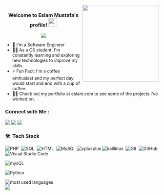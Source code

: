 
<img width="250" align="right" src="https://c.tenor.com/_DOBjnGspYAAAAAM/code-coding.gif">

<h3 align="center">
  Welcome to Eslam Mustafa's profile!
  <img src="https://media.giphy.com/media/hvRJCLFzcasrR4ia7z/giphy.gif" width="28">
</h3>

<!-- Typing SVG by DenverCoder1 - https://github.com/DenverCoder1/readme-typing-svg -->
<p align="center">
  <a href="https://github.com/DenverCoder1/readme-typing-svg"><img src="https://readme-typing-svg.herokuapp.com/?lines=backend-Engineer;Always%20learning%20new%20things&font=Fira%20Code&center=true&width=440&height=45&color=f75c7e&vCenter=true&size=22"></a>
</p> 

- 🏢 I'm a Software Engineer 
- 👨‍💻 As a CS student, I'm constantly learning and exploring new technologies to improve my skills.
- ⚡ Fun Fact: I'm a coffee enthusiast and my perfect day would start and end with a cup of coffee.
- 👨‍💻 Check out my portfolio at eslam.com to see some of the projects I've worked on.


### Connect with Me :

<a href="https://www.linkedin.com/in/eslam-mustafa-6a5b6b240/" target="_blank"><img src="https://img.shields.io/badge/-eslam%20Mustafa-0077B5?style=for-the-badge&logo=Linkedin&logoColor=white"/></a>
<a href="https://t.me/eslammustafa1" target="_blank"><img src="https://img.shields.io/badge/-Eslam%20Mustafa-0077B5?style=for-the-badge&logo=Telegram&logoColor=white"/></a>
<a href="https://twitter.com/EslamMo88606915" target="_balnk"><img src="https://img.shields.io/badge/-Eslam%20Mustafa-0077B5?style=for-the-badge&logo=Twitter&logoColor=white"/></a>
### 🛠 &nbsp;Tech Stack
![PHP](https://img.shields.io/badge/-PHP-05122A?style=flat&logo=PHP)&nbsp;
![SQL](https://img.shields.io/badge/-SQL-05122A?style=flat&logo=microsoftsqlserver)&nbsp;
![HTML](https://img.shields.io/badge/-HTML-05122A?style=flat&logo=HTML5)&nbsp;
![MySQl](https://img.shields.io/badge/-MySQl-05122A?style=flat&logo=MySQl&logoColor=1572B6)&nbsp;
![cplusplus](https://img.shields.io/badge/-C++-05122A?style=flat&logo=cplusplus)
![kalilinux](https://img.shields.io/badge/-kalilinux-05122A?style=flat&logo=kalilinux&logoColor=339933)&nbsp;
![Git](https://img.shields.io/badge/-Git-05122A?style=flat&logo=git)&nbsp;
![GitHub](https://img.shields.io/badge/-GitHub-05122A?style=flat&logo=github)&nbsp;
![Visual Studio Code](https://img.shields.io/badge/-Visual%20Studio%20Code-05122A?style=flat&logo=visual-studio-code&logoColor=007ACC)&nbsp;

![mysQL](https://img.shields.io/badge/-GraphQL-05122A?style=flat&logo=GraphQL)&nbsp;

![Python](https://img.shields.io/badge/-Python%20-05122A?style=flat&logo=python)&nbsp;




<img align="left" src="https://github-readme-stats.vercel.app/api/top-langs?username=eslammustafa8&show_icons=true&locale=en&layout=compact&theme=radical" alt="most used languages" />
<br>
<a href="https://komarev.com/ghpvc/?username=eslammustafa8&style=for-the-badge">
    <img src="https://komarev.com/ghpvc/?username=eslammustafa8&style=for-the-badge">
</a>
